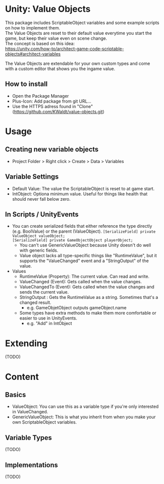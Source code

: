 # Unity: Value Objects
This package includes ScriptableObject variables and some example scripts on how to implement them.  
The Value Objects are reset to their default value everytime you start the game, but keep their value even on scene change.  
The concept is based on this idea:  
https://unity.com/how-to/architect-game-code-scriptable-objects#architect-variables

The Value Objects are extendable for your own custom types and come with a custom editor that shows you the ingame value.

## How to install
* Open the Package Manager
* Plus-Icon: Add package from git URL...
* Use the HTTPS adress found in "Clone" (https://github.com/KWaldt/value-objects.git)

# Usage

## Creating new variable objects
* Project Folder > Right click > Create > Data > Variables

## Variable Settings
* Default Value: The value the ScriptableObject is reset to at game start.
* IntObject: Optiona minimum value. Useful for things like health that should never fall below zero.

## In Scripts / UnityEvents
* You can create serialized fields that either reference the type directly (e.g. BoolValue) or the parent (ValueObject).
  ```[SerializeField] private ValueObject valueObject;```  
  ```[SerializeField] private GameObjectObject playerObject;```
  * You can't use GenericValueObject because Unity doesn't do well with generic fields.
  * Value object lacks all type-specific things like "RuntimeValue", but it supports the "ValueChanged" event and a "StringOutput" of the value.  
* Values
  * RuntimeValue (Property): The current value. Can read and write.
  * ValueChanged (Event): Gets called when the value changes.
  * ValueChangedTo (Event): Gets called when the value changes and sends the current value.
  * StringOutput : Gets the RuntimeValue as a string. Sometimes that's a changed result.
    * e.g. GameObjetObject outputs gameObject.name
  * Some types have extra methods to make them more comfortable or easier to use in UnityEvents. 
    * e.g. "Add" in IntObject
    
# Extending
(TODO)

# Content
## Basics
* ValueObject: You can use this as a variable type if you're only interested in ValueChanged.
* GenericValueObject: This is what you inherit from when you make your own ScriptableObject variables.

## Variable Types
(TODO)

## Implementations
(TODO)

